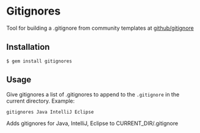 # Gitignores

Tool for building a .gitignore from community templates at [github/gitignore](https://github.com/github/gitignore)

## Installation

    $ gem install gitignores

## Usage

Give gitignores a list of .gitignores to append to the `.gitignore` in the current directory. Example:

    gitignores Java IntelliJ Eclipse

Adds gitignores for Java, IntelliJ, Eclipse to CURRENT_DIR/.gitignore

